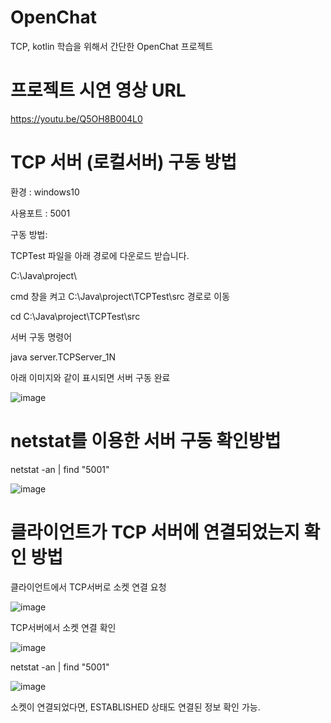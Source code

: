 # OpenChat
TCP, kotlin 학습을 위해서 간단한 OpenChat 프로젝트

# 프로젝트 시연 영상 URL
https://youtu.be/Q5OH8B004L0


# TCP 서버 (로컬서버) 구동 방법
환경 : windows10

사용포트 : 5001

구동 방법: 

TCPTest 파일을 아래 경로에 다운로드 받습니다.

C:\Java\project\

cmd 창을 켜고 C:\Java\project\TCPTest\src 경로로 이동

cd C:\Java\project\TCPTest\src

서버 구동 명령어

java server.TCPServer_1N

아래 이미지와 같이 표시되면 서버 구동 완료

![image](https://user-images.githubusercontent.com/75319175/119644102-7936d180-be57-11eb-9ded-b5980568fb85.png)

# netstat를 이용한 서버 구동 확인방법

netstat -an | find "5001"

![image](https://user-images.githubusercontent.com/75319175/119644526-e8acc100-be57-11eb-896e-92b0b82623a0.png)

# 클라이언트가 TCP 서버에 연결되었는지 확인 방법

클라이언트에서 TCP서버로 소켓 연결 요청

![image](https://user-images.githubusercontent.com/75319175/119644914-6bce1700-be58-11eb-9c93-8211edf58b4e.png)

TCP서버에서 소켓 연결 확인

![image](https://user-images.githubusercontent.com/75319175/119644890-6244af00-be58-11eb-9408-1d2d7dc42019.png)


netstat -an | find "5001"

![image](https://user-images.githubusercontent.com/75319175/119644777-3a554b80-be58-11eb-826f-14b9918620b1.png)

소켓이 연결되었다면, ESTABLISHED 상태도 연결된 정보 확인 가능.
